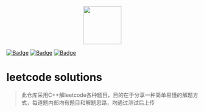 <p align="center"><img width="100px" src="https://www.easyicon.net/api/resizeApi.php?id=1141865&size=128"></p>

[![Badge](https://img.shields.io/badge/Author-Shawn-brightgreen.svg)](http://shawn070.cn/) [![Badge](https://img.shields.io/badge/coverage-15%25-blue.svg)](https://github.com/Shawn070/leetcode) [![Badge](https://img.shields.io/badge/link-996.icu-red.svg)](https://996.icu/#/zh_CN)

# leetcode solutions

>此仓库采用C++解leetcode各种题目，目的在于分享一种简单易懂的解题方式，每道题内部均有题目和解题思路，均通过测试后上传
